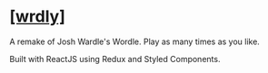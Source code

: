 # [[wrdly]](https://avadnais.github.io/wrdly/)

A remake of Josh Wardle's Wordle. Play as many times as you like.

Built with ReactJS using Redux and Styled Components.

